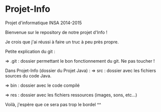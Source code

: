 # Projet-Info
Projet d'informatique INSA 2014-2015

Bienvenue sur le repository de notre projet d'Info !

Je crois que j'ai réussi à faire un truc à peu près propre.

Petite explication du git :

  => .git : dossier permettant le bon fonctionnement du git. Ne pas toucher !
  
  Dans Projet-Info (dossier du Projet Java) :
  => src : dossier avec les fichiers sources du code Java.
  
  => bin : dossier avec le code compilé
  
  => res : dossier avec les fichiers ressources (images, sons, etc...)

Voilà, j'espère que ce sera pas trop le bordel ^^
  
